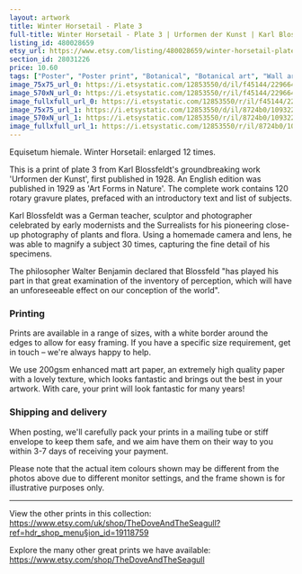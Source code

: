 ```yaml
---
layout: artwork
title: Winter Horsetail - Plate 3 
full-title: Winter Horsetail - Plate 3 | Urformen der Kunst | Karl Blossfeldt | Botanical print, wall art, room decor, black & white, sepia, vintage
listing_id: 480028659
etsy_url: https://www.etsy.com/listing/480028659/winter-horsetail-plate-3-urformen-der?utm_source=ds&utm_medium=api&utm_campaign=api
section_id: 28031226
price: 10.60
tags: ["Poster", "Poster print", "Botanical", "Botanical art", "Wall art", "Botanical poster", "Photograph", "Vintage", "Black and white", "Sepia", "Minimal", "Fern", "High quality print"]
image_75x75_url_0: https://i.etsystatic.com/12853550/d/il/f45144/2296647452/il_75x75.2296647452_cpew.jpg?version=0
image_570xN_url_0: https://i.etsystatic.com/12853550/r/il/f45144/2296647452/il_570xN.2296647452_cpew.jpg
image_fullxfull_url_0: https://i.etsystatic.com/12853550/r/il/f45144/2296647452/il_fullxfull.2296647452_cpew.jpg
image_75x75_url_1: https://i.etsystatic.com/12853550/d/il/8724b0/1093227171/il_75x75.1093227171_39v9.jpg?version=0
image_570xN_url_1: https://i.etsystatic.com/12853550/r/il/8724b0/1093227171/il_570xN.1093227171_39v9.jpg
image_fullxfull_url_1: https://i.etsystatic.com/12853550/r/il/8724b0/1093227171/il_fullxfull.1093227171_39v9.jpg
---
```

Equisetum hiemale. Winter Horsetail: enlarged 12 times.

This is a print of plate 3 from Karl Blossfeldt&#39;s groundbreaking work &#39;Urformen der Kunst&#39;, first published in 1928. An English edition was published in 1929 as &#39;Art Forms in Nature&#39;. The complete work contains 120 rotary gravure plates, prefaced with an introductory text and list of subjects.

Karl Blossfeldt was a German teacher, sculptor and photographer celebrated by early modernists and the Surrealists for his pioneering close-up photography of plants and flora. Using a homemade camera and lens, he was able to magnify a subject 30 times, capturing the fine detail of his specimens.

The philosopher Walter Benjamin declared that Blossfeld &quot;has played his part in that great examination of the inventory of perception, which will have an unforeseeable effect on our conception of the world&quot;. 

### Printing

Prints are available in a range of sizes, with a white border around the edges to allow for easy framing. If you have a specific size requirement, get in touch – we&#39;re always happy to help.

We use 200gsm enhanced matt art paper, an extremely high quality paper with a lovely texture, which looks fantastic and brings out the best in your artwork. With care, your print will look fantastic for many years!

### Shipping and delivery

When posting, we&#39;ll carefully pack your prints in a mailing tube or stiff envelope to keep them safe, and we aim have them on their way to you within 3-7 days of receiving your payment.

Please note that the actual item colours shown may be different from the photos above due to different monitor settings, and the frame shown is for illustrative purposes only.

---

View the other prints in this collection: https://www.etsy.com/uk/shop/TheDoveAndTheSeagull?ref=hdr_shop_menu§ion_id=19118759

Explore the many other great prints we have available: https://www.etsy.com/shop/TheDoveAndTheSeagull
